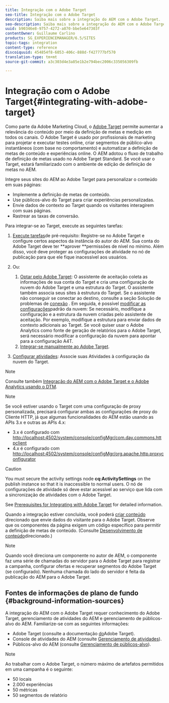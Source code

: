 ```yaml
---
title: Integração com o Adobe Target
seo-title: Integração com o Adobe Target
description: Saiba mais sobre a integração do AEM com o Adobe Target.
seo-description: Saiba mais sobre a integração do AEM com o Adobe Target.
uuid: b90346e8-9757-4272-a870-bbe5e647303f
contentOwner: Guillaume Carlino
products: SG_EXPERIENCEMANAGER/6.5/SITES
topic-tags: integration
content-type: reference
discoiquuid: 454854f8-6053-406c-888d-f427777bf570
translation-type: tm+mt
source-git-commit: a3c303d4e3a85e1b2e794bec2006c335056309fb

---
```



# Integração com o Adobe Target{#integrating-with-adobe-target}

Como parte da Adobe Marketing Cloud, o [Adobe Target](http://www.adobe.com/ro/solutions/testing-targeting/testandtarget.html) permite aumentar a relevância do conteúdo por meio da definição de metas e medição em todos os canais. O Adobe Target é usado por profissionais de marketing para projetar e executar testes online, criar segmentos de público-alvo instantâneos (com base no comportamento) e automatizar a definição de metas de conteúdo e experiências online. O AEM adotou o fluxo de trabalho de definição de metas usado no Adobe Target Standard. Se você usar o Target, estará familiarizado com o ambiente de edição de definição de metas no AEM.

Integre seus sites do AEM ao Adobe Target para personalizar o conteúdo em suas páginas:

* Implemente a definição de metas de conteúdo.
* Use públicos-alvo do Target para criar experiências personalizadas.
* Envie dados de contexto ao Target quando os visitantes interagirem com suas páginas.
* Rastrear as taxas de conversão.

Para integrar-se ao Target, execute as seguintes tarefas:

1. [Execute tarefas](/help/sites-administering/target-requirements.md)de pré-requisito: Registre-se no Adobe Target e configure certos aspectos da instância do autor do AEM. Sua conta do Adobe Target deve ter **aprover **permissões de nível no mínimo. Além disso, você deve proteger as configurações de atividade no nó de publicação para que ele fique inacessível aos usuários.

1. Ou:

   1. [Optar pelo Adobe Target](/help/sites-administering/opt-in.md): O assistente de aceitação coleta as informações de sua conta do Target e cria uma configuração de nuvem do Adobe Target e uma estrutura do Target. O assistente também associa seus sites à estrutura do Target. Se o assistente não conseguir se conectar ao destino, consulte a seção Solução de problemas de [conexão](/help/sites-administering/target-configuring.md#troubleshooting-target-connection-problems) . Em seguida, é possível [modificar as configurações](/help/sites-administering/target-configuring.md#modifying-the-opt-in-wizard-configurations)padrão da nuvem: Se necessário, modifique a configuração e a estrutura da nuvem criadas pelo assistente de aceitação. Por exemplo, modifique a estrutura para enviar dados de contexto adicionais ao Target. Se você quiser usar o Adobe Analytics como fonte de geração de relatórios para o Adobe Target, será necessário modificar a configuração da nuvem para apontar para a configuração A4T.
   1. [Integrar-se manualmente ao Adobe Target](/help/sites-administering/target-configuring.md#manually-integrating-with-adobe-target).

1. [Configurar atividades](/help/sites-authoring/activitylib.md): Associe suas Atividades à configuração da nuvem do Target.

>[!NOTE]
>
>Consulte também [Integração do AEM com o Adobe Target e o Adobe Analytics usando o DTM](https://helpx.adobe.com/experience-manager/using/integrate-digital-marketing-solutions.html).

>[!NOTE]
>
>Se você estiver usando o Target com uma configuração de proxy personalizada, precisará configurar ambas as configurações de proxy do Cliente HTTP, já que algumas funcionalidades do AEM estão usando as APIs 3.x e outras as APIs 4.x:
>
>* 3.x é configurado com [http://localhost:4502/system/console/configMgr/com.day.commons.httpclient](http://localhost:4502/system/console/configMgr/com.day.commons.httpclient)
>* 4.x é configurado com [http://localhost:4502/system/console/configMgr/org.apache.http.proxyconfigurator](http://localhost:4502/system/console/configMgr/org.apache.http.proxyconfigurator)
>



>[!CAUTION]
>
>You must secure the activity settings node **cq:ActivitySettings** on the publish instance so that it is inaccessible to normal users. O nó de configurações de atividade só deve estar acessível ao serviço que lida com a sincronização de atividades com o Adobe Target.
>
>See [Prerequisites for Integrating with Adobe Target](/help/sites-administering/target-requirements.md#securing-the-activity-settings-node) for detailed information.

Quando a integração estiver concluída, você poderá [criar conteúdo](/help/sites-authoring/content-targeting-touch.md) direcionado que envie dados do visitante para o Adobe Target. Observe que os componentes da página exigem um código específico para permitir a definição de metas de conteúdo. (Consulte [Desenvolvimento de conteúdo](/help/sites-developing/target.md)direcionado.)

>[!NOTE]
>
>Quando você direciona um componente no autor de AEM, o componente faz uma série de chamadas do servidor para o Adobe Target para registrar a campanha, configurar ofertas e recuperar segmentos do Adobe Target (se configurado). Nenhuma chamada do lado do servidor é feita da publicação do AEM para o Adobe Target.

## Fontes de informações de plano de fundo {#background-information-sources}

A integração do AEM com o Adobe Target requer conhecimento do Adobe Target, gerenciamento de atividades do AEM e gerenciamento de públicos-alvo do AEM. Familiarize-se com as seguintes informações:

* Adobe Target (consulte a documentação [do](https://marketing.adobe.com/resources/help/en_US/target/)Adobe Target).
* Console de atividades do AEM (consulte [Gerenciamento de atividades](/help/sites-authoring/activitylib.md)).
* Públicos-alvo do AEM (consulte [Gerenciamento de públicos-alvo](/help/sites-authoring/managing-audiences.md)).

>[!NOTE]
>
>Ao trabalhar com o Adobe Target, o número máximo de artefatos permitidos em uma campanha é o seguinte:
>
>* 50 locais
>* 2.000 experiências
>* 50 métricas
>* 50 segmentos de relatório
>



